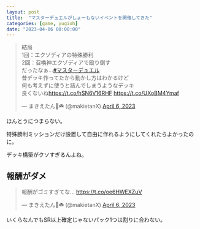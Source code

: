 ```yaml
---
layout: post
title:  "マスターデュエルがしょーもないイベントを開催してきた"
categories: [game, yugioh]
date: "2023-04-06 00:00:00"
---
```


<blockquote class="twitter-tweet tw-align-center"><p lang="ja" dir="ltr">結局<br>1回：エクゾディアの特殊勝利<br>2回：召喚神エクゾディアで殴り倒す<br>だったなぁ...<a href="https://twitter.com/hashtag/%E3%83%9E%E3%82%B9%E3%82%BF%E3%83%BC%E3%83%87%E3%83%A5%E3%82%A8%E3%83%AB?src=hash&amp;ref_src=twsrc%5Etfw">#マスターデュエル</a> <br>昔デッキ作ってたから動かし方はわかるけど<br>何も考えずに使うと詰んでしまうようなデッキ<br>良くないね<a href="https://t.co/hSN6V16RHF">https://t.co/hSN6V16RHF</a> <a href="https://t.co/UXoBM4Ymaf">https://t.co/UXoBM4Ymaf</a></p>&mdash; まきえたん🥦☘️ (@makietanX) <a href="https://twitter.com/makietanX/status/1643911756526542848?ref_src=twsrc%5Etfw">April 6, 2023</a></blockquote> <script async src="https://platform.twitter.com/widgets.js" charset="utf-8"></script>

ほんとうにつまらない。

特殊勝利ミッションだけ設置して自由に作れるようにしてくれたらよかったのに。

デッキ構築がクソすぎるんよね。

## 報酬がダメ

<blockquote class="twitter-tweet tw-align-center"><p lang="ja" dir="ltr">報酬がゴミすぎてな... <a href="https://t.co/oe6HWEXZuV">https://t.co/oe6HWEXZuV</a></p>&mdash; まきえたん🥦☘️ (@makietanX) <a href="https://twitter.com/makietanX/status/1643863914416062470?ref_src=twsrc%5Etfw">April 6, 2023</a></blockquote> <script async src="https://platform.twitter.com/widgets.js" charset="utf-8"></script>

いくらなんでもSR以上確定じゃないパック1つは割りに合わない。

